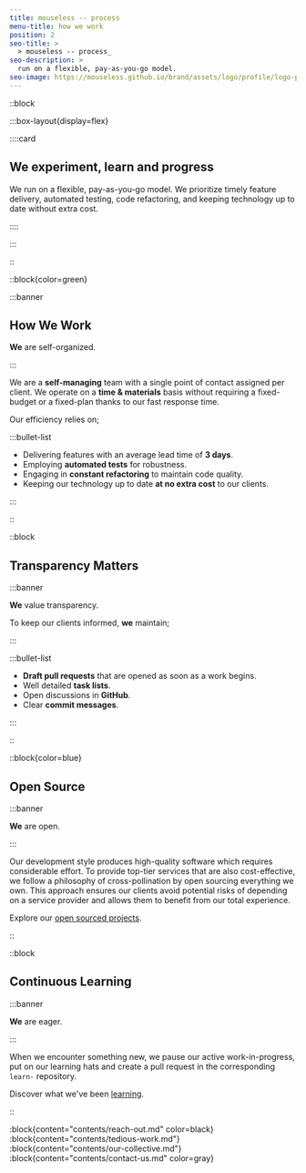 ```yaml
---
title: mouseless -- process
menu-title: how we work
position: 2
seo-title: >
  > mouseless -- process_
seo-description: >
  run on a flexible, pay-as-you-go model.
seo-image: https://mouseless.github.io/brand/assets/logo/profile/logo-profile-mark-primary-500px.png
---
```


::block

:::box-layout{display=flex}

::::card

## **We** experiment, learn and progress

We run on a flexible, pay-as-you-go model. We prioritize timely feature
delivery, automated testing, code refactoring, and keeping technology up to date
without extra cost.

::::

:::

::

::block{color=green}

:::banner

## How **We** Work

**We** are self-organized.

:::

We are a __self-managing__ team with a single point of contact assigned per
client. We operate on a __time & materials__ basis without requiring a
fixed-budget or a fixed-plan thanks to our fast response time.

Our efficiency relies on;

:::bullet-list

- Delivering features with an average lead time of __3 days__.
- Employing __automated tests__ for robustness.
- Engaging in __constant refactoring__ to maintain code quality.
- Keeping our technology up to date __at no extra cost__ to our clients.

:::

::

::block

## Transparency Matters

:::banner

**We** value transparency.

To keep our clients informed, **we** maintain;

:::

:::bullet-list

- __Draft pull requests__ that are opened as soon as a work begins.
- Well detailed __task lists__.
- Open discussions in __GitHub__.
- Clear __commit messages__.

:::

::

::block{color=blue}

## Open Source

:::banner

**We** are open.

:::

Our development style produces high-quality software which requires considerable
effort. To provide top-tier services that are also cost-effective, we follow a
philosophy of cross-pollination by open sourcing everything we own. This
approach ensures our clients avoid potential risks of depending on a service
provider and allows them to benefit from our total experience.

Explore our [open sourced projects][github-repos].

::

::block

## Continuous Learning

:::banner

**We** are eager.

:::

When we encounter something new, we pause our active work-in-progress, put on
our learning hats and create a pull request in the corresponding `learn-`
repository.

Discover what we've been [learning][github-learn].

::

:block{content="contents/reach-out.md" color=black}
:block{content="contents/tedious-work.md"}
:block{content="contents/our-collective.md"}
:block{content="contents/contact-us.md" color=gray}

[github-repos]: https://github.com/mouseless?type=public
[github-learn]: https://github.com/orgs/mouseless/repositories?q=learn-&type=public
